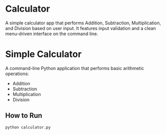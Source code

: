 # Calculator
A simple calculator app that performs Addition, Subtraction, Multiplication, and Division based on user input. It features input validation and a clean menu-driven interface on the command line.
# Simple Calculator

A command-line Python application that performs basic arithmetic operations:
- Addition
- Subtraction
- Multiplication
- Division

## How to Run
```bash
python calculator.py
